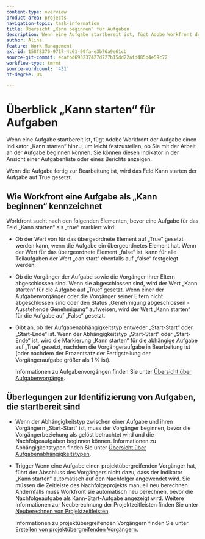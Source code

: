 ```yaml
---
content-type: overview
product-area: projects
navigation-topic: task-information
title: Übersicht „Kann beginnen“ für Aufgaben
description: Wenn eine Aufgabe startbereit ist, fügt Adobe Workfront der Aufgabe einen Indikator „Kann starten“ hinzu, um leicht festzustellen, ob Sie mit der Arbeit an der Aufgabe beginnen können. Sie können diesen Indikator in der Ansicht einer Aufgabenliste oder eines Berichts anzeigen.
author: Alina
feature: Work Management
exl-id: 158f8370-9717-4c61-99fa-e3b76a9e61cb
source-git-commit: ecafbd693237427d727b15dd22afd485b4e59c72
workflow-type: tm+mt
source-wordcount: '431'
ht-degree: 0%

---
```


# Überblick „Kann starten“ für Aufgaben

Wenn eine Aufgabe startbereit ist, fügt Adobe Workfront der Aufgabe einen Indikator „Kann starten“ hinzu, um leicht festzustellen, ob Sie mit der Arbeit an der Aufgabe beginnen können. Sie können diesen Indikator in der Ansicht einer Aufgabenliste oder eines Berichts anzeigen.

Wenn die Aufgabe fertig zur Bearbeitung ist, wird das Feld Kann starten der Aufgabe auf True gesetzt.

## Wie Workfront eine Aufgabe als „Kann beginnen“ kennzeichnet

Workfront sucht nach den folgenden Elementen, bevor eine Aufgabe für das Feld „Kann starten“ als „true“ markiert wird:

* Ob der Wert von für das übergeordnete Element auf „True“ gesetzt werden kann, wenn die Aufgabe ein übergeordnetes Element hat. Wenn der Wert für das übergeordnete Element „false“ ist, kann für alle Teilaufgaben der Wert „can start“ ebenfalls auf „false“ festgelegt werden.
* Ob die Vorgänger der Aufgabe sowie die Vorgänger ihrer Eltern abgeschlossen sind. Wenn sie abgeschlossen sind, wird der Wert „Kann starten“ für die Aufgabe auf „True“ gesetzt. Wenn einer der Aufgabenvorgänger oder die Vorgänger seiner Eltern nicht abgeschlossen sind oder den Status „Genehmigung abgeschlossen - Ausstehende Genehmigung“ aufweisen, wird der Wert „Kann starten“ für die Aufgabe auf „False“ gesetzt.
* Gibt an, ob der Aufgabenabhängigkeitstyp entweder „Start-Start“ oder „Start-Ende“ ist. Wenn der Abhängigkeitstyp „Start-Start“ oder „Start-Ende“ ist, wird die Markierung „Kann starten“ für die abhängige Aufgabe auf „True“ gesetzt, nachdem die Vorgängeraufgabe in Bearbeitung ist (oder nachdem der Prozentsatz der Fertigstellung der Vorgängeraufgabe größer als 1 % ist).

  Informationen zu Aufgabenvorgängen finden Sie unter [Übersicht über Aufgabenvorgänge](../../../manage-work/tasks/use-prdcssrs/predecessors-overview.md).

## Überlegungen zur Identifizierung von Aufgaben, die startbereit sind

* Wenn der Abhängigkeitstyp zwischen einer Aufgabe und ihren Vorgängern „Start-Start“ ist, muss der Vorgänger beginnen, bevor die Vorgängerbeziehung als gelöst betrachtet wird und die Nachfolgeaufgaben beginnen können. Informationen zu Abhängigkeitstypen finden Sie unter [Übersicht über Aufgabenabhängigkeitstypen](../../../manage-work/tasks/use-prdcssrs/task-dependency-types.md).
* Trigger Wenn eine Aufgabe einen projektübergreifenden Vorgänger hat, führt der Abschluss des Vorgängers nicht dazu, dass der Indikator „Kann starten“ automatisch auf den Nachfolger angewendet wird. Sie müssen die Zeitleiste des Nachfolgeprojekts manuell neu berechnen. Andernfalls muss Workfront sie automatisch neu berechnen, bevor die Nachfolgeaufgabe als Kann-Start-Aufgabe angezeigt wird. Weitere Informationen zur Neuberechnung der Projektzeitleisten finden Sie unter [Neuberechnen von Projektzeitleisten](../../../manage-work/projects/manage-projects/recalculate-project-timeline.md).

  Informationen zu projektübergreifenden Vorgängern finden Sie unter [Erstellen von projektübergreifenden Vorgängern](../../../manage-work/tasks/use-prdcssrs/cross-project-predecessors.md).
